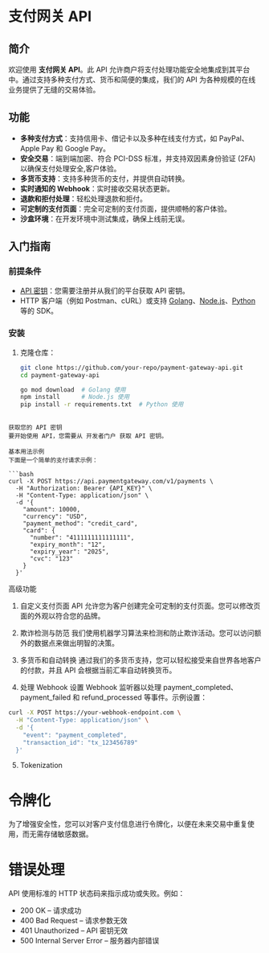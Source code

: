 # 支付网关 API

## 简介

欢迎使用 **支付网关 API**。此 API 允许商户将支付处理功能安全地集成到其平台中。通过支持多种支付方式、货币和简便的集成，我们的 API 为各种规模的在线业务提供了无缝的交易体验。

## 功能

- **多种支付方式**：支持信用卡、借记卡以及多种在线支付方式，如 PayPal、Apple Pay 和 Google Pay。
- **安全交易**：端到端加密、符合 PCI-DSS 标准，并支持双因素身份验证 (2FA) 以确保支付处理安全, 客户‏‎‏‏‏‏‎‎‏体验。
- **多货币支持**：支持多种货币的支付，并提供自动转换。
- **实时通知的 Webhook**：实时接收交易状态更新。
- **退款和拒付处理**：轻松处理退款和拒付。
- **可定制的支付页面**：完全可定制的支付页面，提供顺畅的客户‏‎‏‏‏‏‎‎‏‎‏‎‏‎‎‎‏‎‎‎‏‎‏‎‏‎‏‎‏‎‎‎‏‏‎‎‏‎‎‏‏‏‎‏‎‏‎‎‏‎‏‎‏‏‏‏‏‏‎‎‏‏‎‏‏‎‏‎‏‎‎‏‏‎‏‏‏‏‎‎‏‎‏‏‎‎‏‎‏‏‎‏‎‎‎‎‏‎‏‏‏‎‏‏‏‎‏‏‏‏‏‎‏‎‏‎‏‏‏‎‏‏‎‎‎‎‏‎体验。
- **沙盒环境**：在开发环境中测试集成，确保上线前无误。

## 入门指南

### 前提条件

- [API 密钥](#获取您的-api-密钥)：您需要注册并从我们的平台获取 API 密钥。
- HTTP 客户端（例如 Postman、cURL）或支持 [Golang](https://golang.org)、[Node.js](https://nodejs.org)、[Python](https://www.python.org) 等的 SDK。

### 安装

1. 克隆仓库：
   ```bash
   git clone https://github.com/your-repo/payment-gateway-api.git
   cd payment-gateway-api

   go mod download  # Golang 使用
   npm install      # Node.js 使用
   pip install -r requirements.txt  # Python 使用
```

获取您的 API 密钥
要开始使用 API，您需要从 开发者门户 获取 API 密钥。

基本用法示例
下面是一个简单的支付请求示例：

```bash
curl -X POST https://api.paymentgateway.com/v1/payments \
  -H "Authorization: Bearer {API_KEY}" \
  -H "Content-Type: application/json" \
  -d '{
    "amount": 10000,
    "currency": "USD",
    "payment_method": "credit_card",
    "card": {
      "number": "4111111111111111",
      "expiry_month": "12",
      "expiry_year": "2025",
      "cvc": "123"
    }
  }'
```

高级功能
1. 自定义支付页面
API 允许您为客户创建完全可定制的支付页面。您可以修改页面的外观以符合您的品牌。

2. 欺诈检测与防范
我们使用机器学习算法来检测和防止欺诈活动。您可以访问额外的数据点来做出明智的决策。

3. 多货币和自动转换
通过我们的多货币支持，您可以轻松接受来自世界各地客户的付款，并且 API 会根据当前汇率自动转换货币。

4. 处理 Webhook
设置 Webhook 监听器以处理 payment_completed、payment_failed 和 refund_processed 等事件。示例设置：

```bash
curl -X POST https://your-webhook-endpoint.com \
  -H "Content-Type: application/json" \
  -d '{
    "event": "payment_completed",
    "transaction_id": "tx_123456789"
  }'

   ```

5. Tokenization
# 令牌化
为了增强安全性，您可以对客户支付信息进行令牌化，以便在未来交易中重复使用，而无需存储敏感数据。

# 错误处理
API 使用标准的 HTTP 状态码来指示成功或失败。例如：

- 200 OK – 请求成功
- 400 Bad Request – 请求参数无效
- 401 Unauthorized – API 密钥无效
- 500 Internal Server Error – 服务器内部错误
